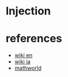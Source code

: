 # Injection



# references
- [wiki en](https://en.wikipedia.org/wiki/Injective_function)
- [wiki ja](https://ja.wikipedia.org/wiki/%E5%8D%98%E5%B0%84)
- [mathworld](https://mathworld.wolfram.com/Injection.html)